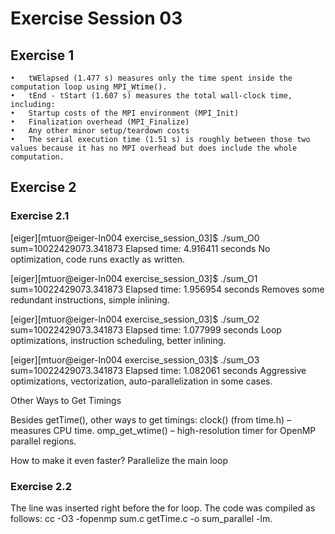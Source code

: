 # Exercise Session 03 #
## Exercise 1
	•	tWElapsed (1.477 s) measures only the time spent inside the computation loop using MPI_Wtime().
	•	tEnd - tStart (1.607 s) measures the total wall-clock time, including:
	•	Startup costs of the MPI environment (MPI_Init)
	•	Finalization overhead (MPI_Finalize)
	•	Any other minor setup/teardown costs
	•	The serial execution time (1.51 s) is roughly between those two values because it has no MPI overhead but does include the whole computation.

## Exercise 2

### Exercise 2.1

[eiger][mtuor@eiger-ln004 exercise_session_03]$ ./sum_O0
sum=10022429073.341873
Elapsed time: 4.916411 seconds
No optimization, code runs exactly as written.

[eiger][mtuor@eiger-ln004 exercise_session_03]$ ./sum_O1
sum=10022429073.341873
Elapsed time: 1.956954 seconds
Removes some redundant instructions, simple inlining.

[eiger][mtuor@eiger-ln004 exercise_session_03]$ ./sum_O2
sum=10022429073.341873
Elapsed time: 1.077999 seconds
Loop optimizations, instruction scheduling, better inlining.

[eiger][mtuor@eiger-ln004 exercise_session_03]$ ./sum_O3
sum=10022429073.341873
Elapsed time: 1.082061 seconds
Aggressive optimizations, vectorization, auto-parallelization in some cases.

Other Ways to Get Timings

Besides getTime(), other ways to get timings:
clock() (from time.h) – measures CPU time.
omp_get_wtime() – high-resolution timer for OpenMP parallel regions.

How to make it even faster?
Parallelize the main loop

### Exercise 2.2

The line was inserted right before the for loop. The code was compiled as follows: cc -O3 -fopenmp sum.c getTime.c -o sum_parallel -lm.

